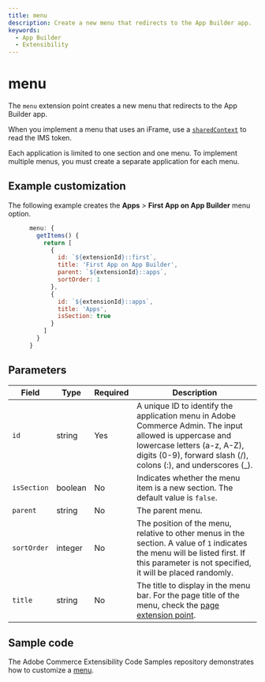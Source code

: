 ```yaml
---
title: menu
description: Create a new menu that redirects to the App Builder app.
keywords:
  - App Builder
  - Extensibility
---
```


# menu

The `menu` extension point creates a new menu that redirects to the App Builder app.

When you implement a menu that uses an iFrame, use a [`sharedContext`](./index.md#shared-contexts) to read the IMS token.

Each application is limited to one section and one menu. To implement multiple menus, you must create a separate application for each menu.

## Example customization

The following example creates the **Apps** > **First App on App Builder** menu option.

```javascript
      menu: {
        getItems() {
          return [
            {
              id: `${extensionId}::first`,
              title: 'First App on App Builder',
              parent: `${extensionId}::apps`,
              sortOrder: 1
            },
            {
              id: `${extensionId}::apps`,
              title: 'Apps',
              isSection: true
            }
          ]
        }
      }
```

## Parameters

| Field | Type | Required | Description |
| --- | --- | --- | --- |
| `id` | string | Yes | A unique ID to identify the application menu in Adobe Commerce Admin. The input allowed is uppercase and lowercase letters (a-z, A-Z), digits (0-9), forward slash (/), colons (:), and underscores (_). |
| `isSection` | boolean | No | Indicates whether the menu item is a new section. The default value is `false`. |
| `parent` | string | No | The parent menu. |
| `sortOrder` | integer | No | The position of the menu, relative to other menus in the section. A value of `1` indicates the menu will be listed first. If this parameter is not specified, it will be placed randomly.
| `title`  | string | No | The title to display in the menu bar. For the page title of the menu, check the [page extension point](./page.md). |

## Sample code

The Adobe Commerce Extensibility Code Samples repository demonstrates how to customize a [menu](https://github.com/adobe/adobe-commerce-samples/tree/main/admin-ui-sdk/menu/custom-menu).
